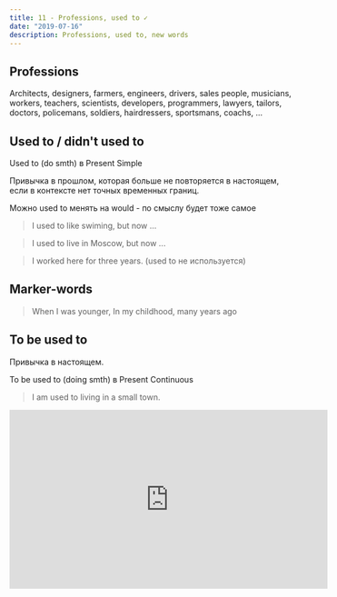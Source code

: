 ```yaml
---
title: 11 - Professions, used to ✓
date: "2019-07-16"
description: Professions, used to, new words
---
```


## Professions
Architects, designers, farmers, engineers, drivers, sales people, musicians, workers, teachers, scientists, developers, programmers, lawyers, tailors, doctors, policemans, soldiers, hairdressers, sportsmans, coachs, ...

## Used to / didn't used to
Used to (do smth) в Present Simple 

Привычка в прошлом, которая больше не повторяется в настоящем, если в контексте нет точных временных границ.

Можно used to менять на would - по смыслу будет тоже самое

> I used to like swiming, but now ...

> I used to live in Moscow, but now ...

> I worked here for three years. (used to не используется)

## Marker-words
> When I was younger, In my childhood, many years ago

## To be used to
Привычка в настоящем.

To be used to (doing smth) в Present Continuous

> I am used to living in a small town.

<iframe width="560" height="315" src="https://www.youtube.com/embed/VWqLa0hITa0" frameborder="0" allow="accelerometer; autoplay; encrypted-media; gyroscope; picture-in-picture" allowfullscreen></iframe>

 